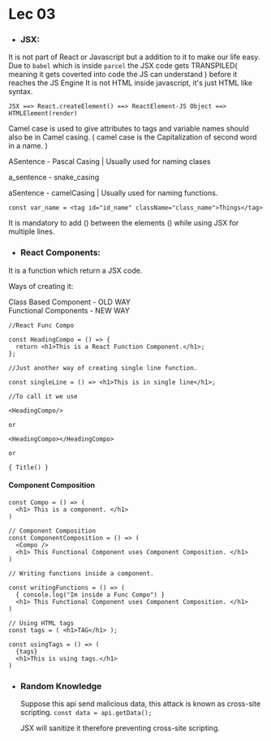 # Lec 03

- ### JSX:

It is not part of React or Javascript but a addition to it to make our life easy.
<br>
Due to `babel` which is inside `parcel` the JSX code gets TRANSPILED( meaning it gets coverted into code the JS can understand ) before it reaches the JS Engine
It is not HTML inside javascript, it's just HTML like syntax.

`JSX ==> React.createElement() ==> ReactElement-JS Object ==> HTMLElement(render)`

Camel case is used to give attributes to tags and variable names should also be in Camel casing. ( camel case is the Capitalization of second word in a name. )

ASentence - Pascal Casing | Usually used for naming clases

a_sentence - snake_casing

aSentence - camelCasing | Usually used for naming functions.

```
const var_name = <tag id="id_name" className="class_name">Things</tag>

```

It is mandatory to add () between the elements () while using JSX for multiple lines.

- ### React Components:

It is a function which return a JSX code.

Ways of creating it: <br>

Class Based Component - OLD WAY <br>
Functional Components - NEW WAY <br>

```
//React Func Compo

const HeadingCompo = () => {
  return <h1>This is a React Function Component.</h1>;
};

//Just another way of creating single line function.

const singleLine = () => <h1>This is in single line</h1>;
```

```
//To call it we use

<HeadingCompo/>

or

<HeadingCompo></HeadingCompo>

or

{ Title() }

```

#### Component Composition

```
const Compo = () => (
  <h1> This is a component. </h1>
)

// Component Composition
const ComponentComposition = () => (
  <Compo />
  <h1> This Functional Component uses Component Composition. </h1>
)

```

```
// Writing functions inside a component.

const writingFunctions = () => (
  { console.log("Im inside a Func Compo") }
  <h1> This Functional Component uses Component Composition. </h1>
)

// Using HTML tags
const tags = ( <h1>TAG</h1> );

const usingTags = () => (
  {tags}
  <h1>This is using tags.</h1>
)

```

- ### Random Knowledge

  Suppose this api send malicious data, this attack is known as cross-site scripting.
  `const data = api.getData();` <br>

  JSX will sanitize it therefore preventing cross-site scripting.
